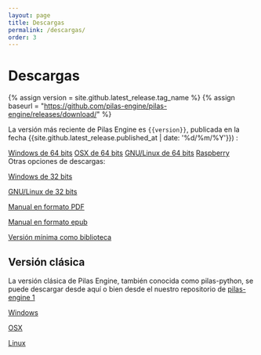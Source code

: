 ```yaml
---
layout: page
title: Descargas
permalink: /descargas/
order: 3
---
```


# Descargas

{% assign version = site.github.latest_release.tag_name %}
{% assign baseurl = "https://github.com/pilas-engine/pilas-engine/releases/download/" %}

La versión más reciente de Pilas Engine es <code>{{version}}</code>, publicada en la fecha {{site.github.latest_release.published_at  | date: '%d/%m/%Y'}})
:

<!-- {{site.github.latest_release.published_at}} -->

<div class="tc">
  <a class="btn btn-blue white source-sans-pro" href="{{baseurl}}{{version}}/pilas-engine-windows-64_bits.zip"><i class="sprite windows mr2 v-btm"></i> Windows de 64 bits</a>
  <a class="btn btn-blue white source-sans-pro" href="{{baseurl}}{{version}}/pilas-engine-osx-64_bits.zip"><i class="sprite osx mr2 v-btm"></i> OSX de 64 bits</a>
  <a class="btn btn-blue white source-sans-pro" href="{{baseurl}}{{version}}/pilas-engine-linux-64_bits.zip"><i class="sprite linux mr2 v-btm"></i> GNU/Linux de 64 bits</a>
  <a class="btn btn-blue white source-sans-pro" href="{{baseurl}}{{version}}/pilas-engine-linux-64_bits.zip"><i class="sprite raspberry mr2 v-btm"></i> Raspberry</a>
</div>

<div class="tc mt2">
  <div class="mt4">Otras opciones de descargas:</div>

  <p class="dib mr2 ml2"><a class="link dim" href="{{baseurl}}{{version}}/pilas-engine-windows-32_bits.zip">Windows de 32 bits</a></p>
  <p class="dib mr2 ml2"><a class="link dim" href="{{baseurl}}{{version}}/pilas-engine-linux-32_bits.zip">GNU/Linux de 32 bits</a></p>
  <p class="dib mr2 ml2"><a class="link dim" href="{{baseurl}}{{version}}/book.pdf">Manual en formato PDF</a></p>
  <p class="dib mr2 ml2"><a class="link dim" href="{{baseurl}}{{version}}/book.epub">Manual en formato epub</a></p>
  <p class="dib mr2 ml2"><a class="link dim" href="{{baseurl}}{{version}}/version-minima.zip">Versión mínima como biblioteca</a></p>
</div>

## Versión clásica

La versión clásica de Pilas Engine, también conocida como pilas-python, se puede descargar desde aquí o bien desde el nuestro repositorio de <a href="https://github.com/hugoruscitti/pilas/" target="_blank">pilas-engine 1</a>

<div class="tc">

<a class="btn btn-blue white source-sans-pro" href="https://github.com/hugoruscitti/pilas/releases/download/1.4.9/pilas-engine_1.4.3.exe"><i class="sprite windows mr2 v-btm"></i> Windows</a>

<a class="btn btn-blue white source-sans-pro" href="https://github.com/hugoruscitti/pilas/releases/download/1.4.9/pilas-engine-1.4.3.dmg"><i class="sprite osx mr2 v-btm"></i> OSX</a>

<a class="btn btn-blue white source-sans-pro" href="https://github.com/hugoruscitti/pilas/releases/tag/1.4.9"><i class="sprite linux mr2 v-btm"></i> Linux </a>

</div>
